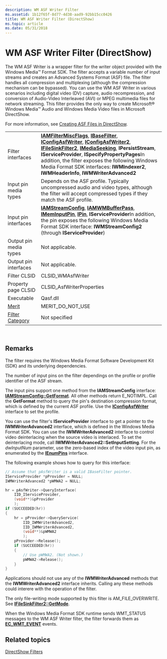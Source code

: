 ```yaml
---
description: WM ASF Writer Filter
ms.assetid: 1b12f65f-8d77-4d38-aad9-92bb15cc0426
title: WM ASF Writer Filter (DirectShow)
ms.topic: article
ms.date: 05/31/2018
---
```


# WM ASF Writer Filter (DirectShow)

The WM ASF Writer is a wrapper filter for the writer object provided with the Windows Media™ Format SDK. The filter accepts a variable number of input streams and creates an Advanced Systems Format (ASF) file. The filter handles all compression and multiplexing (although the compression mechanism can be bypassed). You can use the WM ASF Writer in various scenarios including digital video (DV) capture, audio recompression, and conversion of Audio-Video Interleaved (AVI) or MPEG multimedia files for network streaming. This filter provides the only way to create Microsoft® Windows Media™ Audio and Windows Media Video files in Microsoft DirectShow.

For more information, see [Creating ASF Files in DirectShow](creating-asf-files-in-directshow.md).



|                                          |                                                                                                                                                                                                                                                                                                                                                                                                                                                                                                       |
|------------------------------------------|-------------------------------------------------------------------------------------------------------------------------------------------------------------------------------------------------------------------------------------------------------------------------------------------------------------------------------------------------------------------------------------------------------------------------------------------------------------------------------------------------------|
| Filter interfaces                        | [**IAMFilterMiscFlags**](/windows/desktop/api/Strmif/nn-strmif-iamfiltermiscflags), [**IBaseFilter**](/windows/desktop/api/Strmif/nn-strmif-ibasefilter), [**IConfigAsfWriter**](/previous-versions/windows/desktop/api/Dshowasf/nn-dshowasf-iconfigasfwriter), [**IConfigAsfWriter2**](/previous-versions/windows/desktop/api/dshowasf/nn-dshowasf-iconfigasfwriter2), [**IFileSinkFilter2**](/windows/desktop/api/Strmif/nn-strmif-ifilesinkfilter2), [**IMediaSeeking**](/windows/desktop/api/Strmif/nn-strmif-imediaseeking), **IPersistStream**, **IServiceProvider**, **ISpecifyPropertyPages**In addition, the filter exposes the following Windows Media Format SDK interfaces: **IWMIndexer2**, **IWMHeaderInfo**, **IWMWriterAdvanced2**<br/> |
| Input pin media types                    | Depends on the ASF profile. Typically uncompressed audio and video types, although the filter will accept compressed types if they match the ASF profile.                                                                                                                                                                                                                                                                                                                                             |
| Input pin interfaces                     | [**IAMStreamConfig**](/windows/desktop/api/Strmif/nn-strmif-iamstreamconfig), [**IAMWMBufferPass**](/previous-versions/windows/desktop/api/Dshowasf/nn-dshowasf-iamwmbufferpass), [**IMemInputPin**](/windows/desktop/api/Strmif/nn-strmif-imeminputpin), [**IPin**](/windows/desktop/api/Strmif/nn-strmif-ipin), **IServiceProvider**In addition, the pin exposes the following Windows Media Format SDK interface: **IWMStreamConfig2** (through **IServiceProvider**)<br/>                                                                                                                                                                                 |
| Output pin media types                   | Not applicable.                                                                                                                                                                                                                                                                                                                                                                                                                                                                                       |
| Output pin interfaces                    | Not applicable.                                                                                                                                                                                                                                                                                                                                                                                                                                                                                       |
| Filter CLSID                             | CLSID\_WMAsfWriter                                                                                                                                                                                                                                                                                                                                                                                                                                                                                    |
| Property page CLSID                      | CLSID\_AsfWriterProperties                                                                                                                                                                                                                                                                                                                                                                                                                                                                            |
| Executable                               | Qasf.dll                                                                                                                                                                                                                                                                                                                                                                                                                                                                                              |
| [Merit](merit.md)                       | MERIT\_DO\_NOT\_USE                                                                                                                                                                                                                                                                                                                                                                                                                                                                                   |
| [Filter Category](filter-categories.md) | Not specified                                                                                                                                                                                                                                                                                                                                                                                                                                                                                         |



 

## Remarks

The filter requires the Windows Media Format Software Development Kit (SDK) and its underlying dependencies.

The number of input pins on the filter dependings on the profile or profile identifier of the ASF stream.

The input pins support one method from the **IAMStreamConfig** interface: [**IAMStreamConfig::GetFormat**](/windows/desktop/api/Strmif/nf-strmif-iamstreamconfig-getformat). All other methods return E\_NOTIMPL. Call the **GetFormat** method to query the pin's destination compression format, which is defined by the current ASF profile. Use the [**IConfigAsfWriter**](/previous-versions/windows/desktop/api/Dshowasf/nn-dshowasf-iconfigasfwriter) interface to set the profile.

You can use the filter's **IServiceProvider** interface to get a pointer to the **IWMWriterAdvanced2** interface, which is defined in the Windows Media Format SDK. You can use the **IWMWriterAdvanced2** interface to control video deinterlacing when the source video is interlaced. To set the deinterlacing mode, call **IWMWriterAdvanced2::SetInputSetting**. For the *dwInputNum* parameter, use the zero-based index of the video input pin, as enumerated by the [**IEnumPins**](/windows/desktop/api/Strmif/nn-strmif-ienumpins) interface.

The following example shows how to query for this interface:


```C++
// Assume that pAsfWriter is a valid IBaseFilter pointer.
IServiceProvider *pProvider = NULL;
IWMWriterAdvanced2 *pWMWA2 = NULL;

hr = pAsfWriter->QueryInterface(
    IID_IServiceProvider, 
    (void**)&pProvider
    );
if (SUCCEEDED(hr))
{
    hr = pProvider->QueryService(
        IID_IWMWriterAdvanced2,
        IID_IWMWriterAdvanced2, 
        (void**)&pWMWA2
        );
    pProvider->Release();
    if (SUCCEEDED(hr))
    {
        // Use pWMWA2. (Not shown.)
        pWMWA2->Release();
    }
}
```



Applications should not use any of the **IWMWriterAdvanced** methods that the **IWMWriterAdvanced2** interface inherits. Calling any these methods could interere with the operation of the filter.

The only file-writing mode supported by this filter is AM\_FILE\_OVERWRITE. See [**IFileSinkFilter2::GetMode**](/windows/desktop/api/Strmif/nf-strmif-ifilesinkfilter2-getmode).

When the Windows Media Format SDK runtime sends WMT\_STATUS messages to the WM ASF Writer filter, the filter forwards them as [**EC\_WMT\_EVENT**](ec-wmt-event.md) events.

## Related topics

<dl> <dt>

[DirectShow Filters](directshow-filters.md)
</dt> </dl>

 

 




